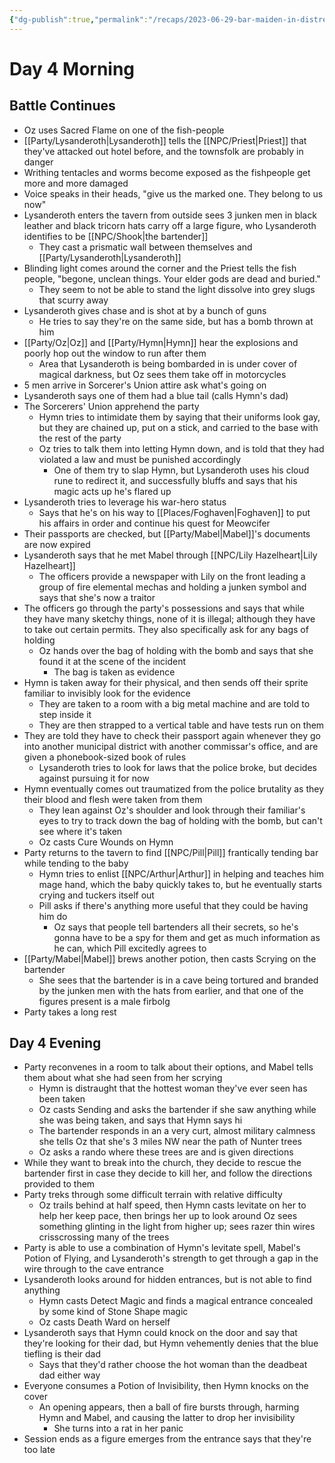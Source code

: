 ```yaml
---
{"dg-publish":true,"permalink":"/recaps/2023-06-29-bar-maiden-in-distress/","created":"","updated":""}
---
```




# Day 4 Morning
## Battle Continues
- Oz uses Sacred Flame on one of the fish-people
- [[Party/Lysanderoth\|Lysanderoth]] tells the [[NPC/Priest\|Priest]] that they've attacked out hotel before, and the townsfolk are probably in danger
- Writhing tentacles and worms become exposed as the fishpeople get more and more damaged 
- Voice speaks in their heads, "give us the marked one. They belong to us now"
- Lysanderoth enters the tavern from outside sees 3 junken men in black leather and black tricorn hats carry off a large figure, who Lysanderoth identifies to be [[NPC/Shook\|the bartender]]
	- They cast a prismatic wall between themselves and [[Party/Lysanderoth\|Lysanderoth]] 
- Blinding light comes around the corner and the Priest tells the fish people, "begone, unclean things. Your elder gods are dead and buried."
	- They seem to not be able to stand the light dissolve into grey slugs that scurry away
- Lysanderoth gives chase and is shot at by a bunch of guns
	- He tries to say they're on the same side, but has a bomb thrown at him
- [[Party/Oz\|Oz]] and [[Party/Hymn\|Hymn]] hear the explosions and poorly hop out the window to run after them 
	- Area that Lysanderoth is being bombarded in is under cover of magical darkness, but Oz sees them take off in motorcycles
- 5 men arrive in Sorcerer's Union attire ask what's going on
- Lysanderoth says one of them had a blue tail (calls Hymn's dad)
- The Sorcerers' Union apprehend the party 
	- Hymn tries to intimidate them by saying that their uniforms look gay, but they are chained up, put on a stick, and carried to the base with the rest of the party
	- Oz tries to talk them into letting Hymn down, and is told that they had violated a law and must be punished accordingly 
		- One of them try to slap Hymn, but Lysanderoth uses his cloud rune to redirect it, and successfully bluffs and says that his magic acts up he's flared up
- Lysanderoth tries to leverage his war-hero status 
	- Says that he's on his way to [[Places/Foghaven\|Foghaven]] to put his affairs in order and continue his quest for Meowcifer
- Their passports are checked, but [[Party/Mabel\|Mabel]]'s documents are now expired
- Lysanderoth says that he met Mabel through [[NPC/Lily Hazelheart\|Lily Hazelheart]]
	- The officers provide a newspaper with Lily on the front leading a group of fire elemental mechas and holding a junken symbol and says that she's now a traitor 
- The officers go through the party's possessions and says that while they have many sketchy things, none of it is illegal; although they have to take out certain permits. They also specifically ask for any bags of holding
	- Oz hands over the bag of holding with the bomb and says that she found it at the scene of the incident 
		- The bag is taken as evidence 
- Hymn is taken away for their physical, and then sends off their sprite familiar to invisibly look for the evidence 
	- They are taken to a room with a big metal machine and are told to step inside it 
	- They are then strapped to a vertical table and have tests run on them
- They are told they have to check their passport again whenever they go into another municipal district with another commissar's office, and are given a phonebook-sized book of rules
	- Lysanderoth tries to look for laws that the police broke, but decides against pursuing it for now
- Hymn eventually comes out traumatized from the police brutality as they their blood and flesh were taken from them 
	- They lean against Oz's shoulder and look through their familiar's eyes to try to track down the bag of holding with the bomb, but can't see where it's taken
	- Oz casts Cure Wounds on Hymn
- Party returns to the tavern to find [[NPC/Pill\|Pill]] frantically tending bar while tending to the baby 
	- Hymn tries to enlist [[NPC/Arthur\|Arthur]] in helping and teaches him mage hand, which the baby quickly takes to, but he eventually starts crying and tuckers itself out 
	- Pill asks if there's anything more useful that they could be having him do
		- Oz says that people tell bartenders all their secrets, so he's gonna have to be a spy for them and get as much information as he can, which Pill excitedly agrees to 
- [[Party/Mabel\|Mabel]] brews another potion, then casts Scrying on the bartender 
	- She sees that the bartender is in a cave being tortured and branded by the junken men with the hats from earlier, and that one of the figures present is a male firbolg
- Party takes a long rest 

## Day 4 Evening 
- Party reconvenes in a room to talk about their options, and Mabel tells them about what she had seen from her scrying 
	- Hymn is distraught that the hottest woman they've ever seen has been taken
	- Oz casts Sending and asks the bartender if she saw anything while she was being taken, and says that Hymn says hi 
	- The bartender responds in an a very curt, almost military calmness she tells Oz that she's  3 miles NW near the path of Nunter trees
	- Oz asks a rando where these trees are and is given directions  
- While they want to break into the church, they decide to rescue the bartender first in case they decide to kill her, and follow the directions provided to them
- Party treks through some difficult terrain with relative difficulty 
	- Oz trails behind at half speed, then Hymn casts levitate on her to help her keep pace, then brings her up to look around 
		Oz sees something glinting in the light from higher up; sees razer thin wires crisscrossing many of the trees
- Party is able to use a combination of Hymn's levitate spell, Mabel's Potion of Flying, and Lysanderoth's strength to get through a gap in the wire through to the cave entrance
- Lysanderoth looks around for hidden entrances, but is not able to find anything 
	- Hymn casts Detect Magic and finds a magical entrance concealed by some kind of Stone Shape magic
	- Oz casts Death Ward on herself 
- Lysanderoth says that Hymn could knock on the door and say that they're looking for their dad, but Hymn vehemently denies that the blue tiefling is their dad 
	- Says that they'd rather choose the hot woman than the deadbeat dad either way
- Everyone consumes a Potion of Invisibility, then Hymn knocks on the cover 
	- An opening appears, then a ball of fire bursts through, harming Hymn and Mabel, and causing the latter to drop her invisibility 
		- She turns into a rat in her panic
- Session ends as a figure emerges from the entrance says that they're too late